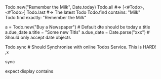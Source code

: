 Todo.new("Remember the Milk", Date.today)
Todo.all #=> [<#Todo>, <#Todo>]
Todo.last #=> The latest Todo
Todo.find contains: "Milk"
Todo.find exactly: "Remember the Milk"

a = Todo.new("Buy a Newspaper") # Default dte should be today
a.title
a.due_date
a.title = "Some new Titls"
a.due_date = Date.parse("xxx") # Should only accept date objects

Todo.sync # Should Synchronise with online Todos Service. This is HARD! ,x

sync

expect
display
contains
